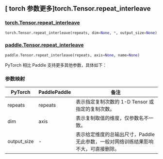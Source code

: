 ## [ torch 参数更多]torch.Tensor.repeat_interleave

### [torch.Tensor.repeat_interleave](https://pytorch.org/docs/stable/generated/torch.Tensor.repeat_interleave.html#torch.Tensor.repeat_interleave)

```python
torch.Tensor.repeat_interleave(repeats, dim=None, *, output_size=None)
```

### [paddle.Tensor.repeat_interleave](https://www.paddlepaddle.org.cn/documentation/docs/zh/develop/api/paddle/Tensor_cn.html#repeat-interleave-repeats-axis-none-name-none)

```python
paddle.Tensor.repeat_interleave(repeats, axis=None, name=None)
```

PyTorch 相比 Paddle 支持更多其他参数，具体如下：

### 参数映射

| PyTorch | PaddlePaddle | 备注                                                |
| ------- | ------------ | --------------------------------------------------- |
| repeats   | repeats    | 表示指定复制次数的 1-D Tensor 或指定的复制次数。           |
| dim     |   axis        | 表示复制取值的维度，仅参数名不一致。 |
| output_size     | -        | 表示给定维度的总输出尺寸，Paddle 无此参数，一般对网络训练结果影响不大，可直接删除。 |
